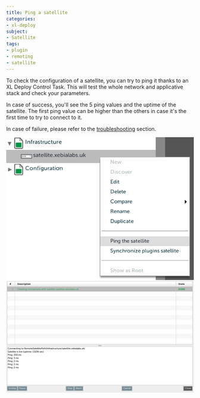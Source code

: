 ```yaml
---
title: Ping a satellite
categories:
- xl-deploy
subject:
- Satellite
tags:
- plugin
- remoting
- satellite
---
```


To check the configuration of a satellite, you can try to ping it thanks to an XL Deploy Control Task. This will test the whole network and applicative stack and check your parameters.

In case of success, you'll see the 5 ping values and the uptime of the satellite. The first ping value can be higher than the others in case it's the first time to try to connect to it.

In case of failure, please refer to the [troubleshooting](/xl-deploy/how-to/troubleshoot-with-satellite.html) section.

![image](images/ping-a-satellite.png) 
![image](images/ping-a-satellite-result.png)
